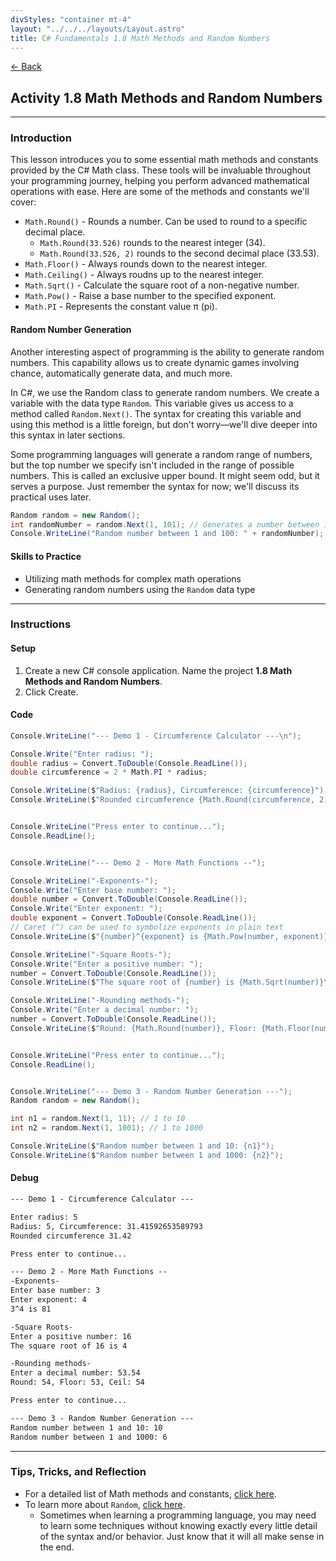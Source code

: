 ```yaml
---
divStyles: "container mt-4"
layout: "../../../layouts/Layout.astro"
title: C# Fundamentals 1.8 Math Methods and Random Numbers
---
```


[← Back](/c-sharp-fundamentals/)

## Activity 1.8 Math Methods and Random Numbers

---

### Introduction

This lesson introduces you to some essential math methods and constants provided by the C# Math class. These tools will be invaluable throughout your programming journey, helping you perform advanced mathematical operations with ease. Here are some of the methods and constants we'll cover:

- `Math.Round()` - Rounds a number. Can be used to round to a specific decimal place.
    - `Math.Round(33.526)` rounds to the nearest integer (34).
    - `Math.Round(33.526, 2)` rounds to the second decimal place (33.53).
- `Math.Floor()` - Always rounds down to the nearest integer.
- `Math.Ceiling()` - Always roudns up to the nearest integer.
- `Math.Sqrt()` - Calculate the square root of a non-negative number.
- `Math.Pow()` - Raise a base number to the specified exponent.
- `Math.PI` - Represents the constant value π (pi).

#### Random Number Generation

Another interesting aspect of programming is the ability to generate random numbers. This capability allows us to create dynamic games involving chance, automatically generate data, and much more.

In C#, we use the Random class to generate random numbers. We create a variable with the data type `Random`. This variable gives us access to a method called `Random.Next()`. The syntax for creating this variable and using this method is a little foreign, but don't worry—we'll dive deeper into this syntax in later sections.

Some programming languages will generate a random range of numbers, but the top number we specify isn't included in the range of possible numbers. This is called an exclusive upper bound. It might seem odd, but it serves a purpose. Just remember the syntax for now; we'll discuss its practical uses later.

```cs
Random random = new Random();
int randomNumber = random.Next(1, 101); // Generates a number between 1 and 100
Console.WriteLine("Random number between 1 and 100: " + randomNumber);
```

#### Skills to Practice

- Utilizing math methods for complex math operations
- Generating random numbers using the `Random` data type

---

### Instructions

#### Setup

1. Create a new C# console application. Name the project **1.8 Math Methods and Random Numbers**.
2. Click Create.

#### Code

```cs
Console.WriteLine("--- Demo 1 - Circumference Calculator ---\n");

Console.Write("Enter radius: ");
double radius = Convert.ToDouble(Console.ReadLine());
double circumference = 2 * Math.PI * radius;

Console.WriteLine($"Radius: {radius}, Circumference: {circumference}");
Console.WriteLine($"Rounded circumference {Math.Round(circumference, 2)}\n");


Console.WriteLine("Press enter to continue...");
Console.ReadLine();


Console.WriteLine("--- Demo 2 - More Math Functions --");

Console.WriteLine("-Exponents-");
Console.Write("Enter base number: ");
double number = Convert.ToDouble(Console.ReadLine());
Console.Write("Enter exponent: ");
double exponent = Convert.ToDouble(Console.ReadLine());
// Caret (^) can be used to symbolize exponents in plain text
Console.WriteLine($"{number}^{exponent} is {Math.Pow(number, exponent)}\n");

Console.WriteLine("-Square Roots-");
Console.Write("Enter a positive number: ");
number = Convert.ToDouble(Console.ReadLine());
Console.WriteLine($"The square root of {number} is {Math.Sqrt(number)}\n");

Console.WriteLine("-Rounding methods-");
Console.Write("Enter a decimal number: ");
number = Convert.ToDouble(Console.ReadLine());
Console.WriteLine($"Round: {Math.Round(number)}, Floor: {Math.Floor(number)}, Ceil: {Math.Ceiling(number)}\n");


Console.WriteLine("Press enter to continue...");
Console.ReadLine();


Console.WriteLine("--- Demo 3 - Random Number Generation ---");
Random random = new Random();

int n1 = random.Next(1, 11); // 1 to 10
int n2 = random.Next(1, 1001); // 1 to 1000

Console.WriteLine($"Random number between 1 and 10: {n1}");
Console.WriteLine($"Random number between 1 and 1000: {n2}");
```

#### Debug

```txt
--- Demo 1 - Circumference Calculator ---

Enter radius: 5
Radius: 5, Circumference: 31.41592653589793
Rounded circumference 31.42

Press enter to continue...

--- Demo 2 - More Math Functions --
-Exponents-
Enter base number: 3
Enter exponent: 4
3^4 is 81

-Square Roots-
Enter a positive number: 16
The square root of 16 is 4

-Rounding methods-
Enter a decimal number: 53.54
Round: 54, Floor: 53, Ceil: 54

Press enter to continue...

--- Demo 3 - Random Number Generation ---
Random number between 1 and 10: 10
Random number between 1 and 1000: 6
```

---

### Tips, Tricks, and Reflection

- For a detailed list of Math methods and constants, <a href="https://learn.microsoft.com/en-us/dotnet/api/system.math" target="_blank">click here</a>.
- To learn more about `Random`, <a href="https://learn.microsoft.com/en-us/dotnet/api/system.random" target="_blank">click here</a>.
    - Sometimes when learning a programming language, you may need to learn some techniques without knowing exactly every little detail of the syntax and/or behavior. Just know that it will all make sense in the end.